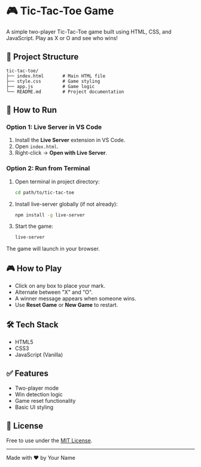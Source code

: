 # 🎮 Tic-Tac-Toe Game

A simple two-player Tic-Tac-Toe game built using HTML, CSS, and JavaScript. Play as X or O and see who wins!

## 📁 Project Structure

```
tic-tac-toe/
├── index.html       # Main HTML file
├── style.css        # Game styling
├── app.js           # Game logic
└── README.md        # Project documentation
```

## 🚀 How to Run

### Option 1: Live Server in VS Code

1. Install the **Live Server** extension in VS Code.
2. Open `index.html`.
3. Right-click → **Open with Live Server**.

### Option 2: Run from Terminal

1. Open terminal in project directory:
   ```bash
   cd path/to/tic-tac-toe
   ```

2. Install live-server globally (if not already):
   ```bash
   npm install -g live-server
   ```

3. Start the game:
   ```bash
   live-server
   ```

The game will launch in your browser.

## 🎮 How to Play

- Click on any box to place your mark.
- Alternate between "X" and "O".
- A winner message appears when someone wins.
- Use **Reset Game** or **New Game** to restart.

## 🛠 Tech Stack

- HTML5
- CSS3
- JavaScript (Vanilla)

## ✅ Features

- Two-player mode
- Win detection logic
- Game reset functionality
- Basic UI styling

## 📄 License

Free to use under the [MIT License](LICENSE).

---

Made with ❤️ by Your Name
